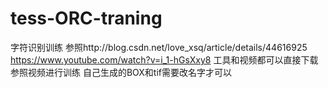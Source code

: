 # tess-ORC-traning
字符识别训练
参照http://blog.csdn.net/love_xsq/article/details/44616925
	https://www.youtube.com/watch?v=i_1-hGsXxy8
	工具和视频都可以直接下载
	参照视频进行训练
	自己生成的BOX和tif需要改名字才可以